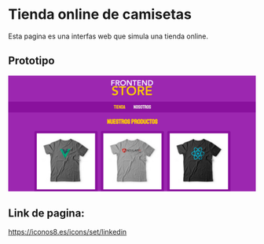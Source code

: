 # Tienda online de camisetas
 
 Esta pagina es una interfas web que simula una tienda online.


## Prototipo
![](src/img/prototipo.png)
## Link de pagina:
https://iconos8.es/icons/set/linkedin